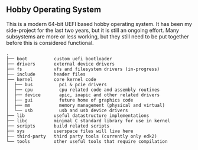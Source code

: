 ## Hobby Operating System

This is a modern 64-bit UEFI based hobby operating system. It has been my side-project
for the last two years, but it is still an ongoing effort. Many subsystems are more or 
less working, but they still need to be put together before this is considered functional.

```
.
├── boot          custom uefi bootloader
├── drivers       external device drivers
├── fs            vfs and filesystem drivers (in-progress)
├── include       header files
├── kernel        core kernel code
│  ├── bus          pci & pcie drivers
│  ├── cpu          cpu related code and assembly routines
│  ├── device       apic, ioapic and other related drivers
│  ├── gui          future home of graphics code
│  ├── mm           memory management (physical and virtual)
│  └── usb          usb and usb device drivers
├── lib           useful datastructure implementations
├── libc          minimal C standard library for use in kernel
├── scripts       build related scripts
├── sys           userspace files will live here
├── third-party   third party tools (currently only edk2)
└── tools         other useful tools that require compilation 
``` 
